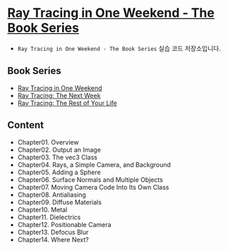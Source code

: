 # [Ray Tracing in One Weekend - The Book Series](https://raytracing.github.io/)
- `Ray Tracing in One Weekend - The Book Series` 실습 코드 저장소입니다.

## Book Series
- [Ray Tracing in One Weekend](https://raytracing.github.io/books/RayTracingInOneWeekend.html)
- [Ray Tracing: The Next Week](https://raytracing.github.io/books/RayTracingTheNextWeek.html)
- [Ray Tracing: The Rest of Your Life](https://raytracing.github.io/books/RayTracingTheRestOfYourLife.html)

## Content
- Chapter01. Overview
- Chapter02. Output an Image
- Chapter03. The vec3 Class
- Chapter04. Rays, a Simple Camera, and Background
- Chapter05. Adding a Sphere
- Chapter06. Surface Normals and Multiple Objects
- Chapter07. Moving Camera Code Into Its Own Class
- Chapter08. Antialiasing
- Chapter09. Diffuse Materials
- Chapter10. Metal
- Chapter11. Dielectrics
- Chapter12. Positionable Camera
- Chapter13. Defocus Blur
- Chapter14. Where Next?
